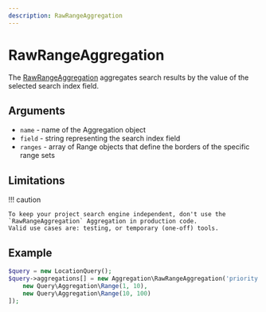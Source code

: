 ```yaml
---
description: RawRangeAggregation
---
```


# RawRangeAggregation

The [RawRangeAggregation](/api/php_api/php_api_reference/classes/Ibexa-Contracts-Core-Repository-Values-Content-Query-Aggregation-RawRangeAggregation.html) aggregates search results by the value of the selected search index field.

## Arguments

- `name` - name of the Aggregation object
- `field` - string representing the search index field
- `ranges` - array of Range objects that define the borders of the specific range sets

## Limitations

!!! caution

    To keep your project search engine independent, don't use the `RawRangeAggregation` Aggregation in production code.
    Valid use cases are: testing, or temporary (one-off) tools.

## Example

``` php
$query = new LocationQuery();
$query->aggregations[] = new Aggregation\RawRangeAggregation('priority', 'priority_id', [
    new Query\Aggregation\Range(1, 10),
    new Query\Aggregation\Range(10, 100)
]);
```

